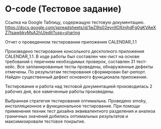 # O-сode (Тестовое задание)
Ссылка на Google Таблицу, содержащую тестовую документацию.
https://docs.google.com/spreadsheets/d/1wZ9ls02eynIlOXinjhdFg0gKVAeXZ7tsawbkyMsA2hU/edit?usp=sharing

Отчет о проведенном тестировании приложения CALENDAR_1.1

Произведено тестирование консольного десктопного приложения CALENDAR_1.1. В ходе работы был составлен чек-лист на основе требований с перечнем  необходимых проверок, составлен 31 тест-кейс. Все запланированные тесты проведены, обнаруженные дефекты отмечены. По результатам тестирования сформирован баг-репорт.
Найден существенный дефект основного функционала приложения.

Тестирование и работа над тестовой документацией  производилась 2 рабочих дня, все намеченные работы произведены.

Выбранная стратегия тестирования оптимальна. Проведено smoky, инсталляционное и функциональное тестирование.
При помощи применения техник тест дизайна эквивалентного разделения и анализа граничных значений добились оптимальных результатов и максимизировали тестовое покрытие.

